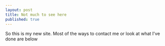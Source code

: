 ```yaml
---
layout: post
title: Not much to see here
published: true
---
```

So this is my new site. Most of the ways to contact me or look at what I've done are below
